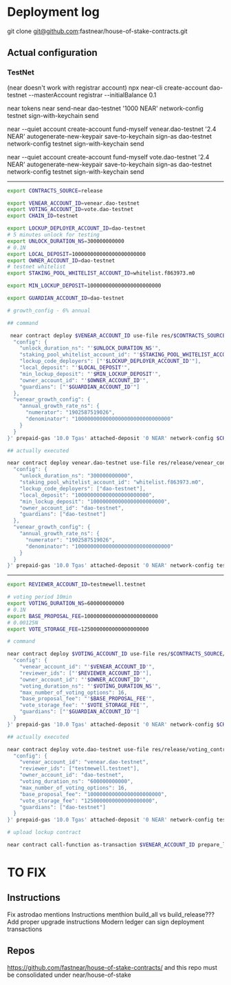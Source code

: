 
# Deployment log

git clone git@github.com:fastnear/house-of-stake-contracts.git


## Actual configuration

### TestNet

(near doesn't work with registrar account)
 npx near-cli create-account dao-testnet --masterAccount registrar --initialBalance 0.1

near tokens near send-near dao-testnet '1000 NEAR' network-config testnet sign-with-keychain send

 near --quiet account create-account fund-myself venear.dao-testnet '2.4 NEAR' autogenerate-new-keypair save-to-keychain sign-as dao-testnet network-config testnet sign-with-keychain send

 near --quiet account create-account fund-myself vote.dao-testnet '2.4 NEAR' autogenerate-new-keypair save-to-keychain sign-as dao-testnet network-config testnet sign-with-keychain send

---

```bash
export CONTRACTS_SOURCE=release

export VENEAR_ACCOUNT_ID=venear.dao-testnet
export VOTING_ACCOUNT_ID=vote.dao-testnet
export CHAIN_ID=testnet

export LOCKUP_DEPLOYER_ACCOUNT_ID=dao-testnet
# 5 minutes unlock for testing
export UNLOCK_DURATION_NS=300000000000
# 0.1N
export LOCAL_DEPOSIT=100000000000000000000000
export OWNER_ACCOUNT_ID=dao-testnet
# testnet whitelist
export STAKING_POOL_WHITELIST_ACCOUNT_ID=whitelist.f863973.m0

export MIN_LOCKUP_DEPOSIT=100000000000000000000000

export GUARDIAN_ACCOUNT_ID=dao-testnet

# growth_config - 6% annual

## command

 near contract deploy $VENEAR_ACCOUNT_ID use-file res/$CONTRACTS_SOURCE/venear_contract.wasm with-init-call new json-args '{
  "config": {
    "unlock_duration_ns": "'$UNLOCK_DURATION_NS'",
    "staking_pool_whitelist_account_id": "'$STAKING_POOL_WHITELIST_ACCOUNT_ID'",
    "lockup_code_deployers": ["'$LOCKUP_DEPLOYER_ACCOUNT_ID'"],
    "local_deposit": "'$LOCAL_DEPOSIT'",
    "min_lockup_deposit": "'$MIN_LOCKUP_DEPOSIT'",
    "owner_account_id": "'$OWNER_ACCOUNT_ID'",
    "guardians": ["'$GUARDIAN_ACCOUNT_ID'"]
  },
  "venear_growth_config": {
    "annual_growth_rate_ns": {
      "numerator": "1902587519026",
      "denominator": "1000000000000000000000000000000"
    }
  }
}' prepaid-gas '10.0 Tgas' attached-deposit '0 NEAR' network-config $CHAIN_ID sign-with-keychain send

## actually executed

near contract deploy venear.dao-testnet use-file res/release/venear_contract.wasm with-init-call new json-args '{
  "config": {
    "unlock_duration_ns": "300000000000",
    "staking_pool_whitelist_account_id": "whitelist.f863973.m0",
    "lockup_code_deployers": ["dao-testnet"],
    "local_deposit": "100000000000000000000000",
    "min_lockup_deposit": "100000000000000000000000",
    "owner_account_id": "dao-testnet",
    "guardians": ["dao-testnet"]
  },
  "venear_growth_config": {
    "annual_growth_rate_ns": {
      "numerator": "1902587519026",
      "denominator": "1000000000000000000000000000000"
    }
  }
}' prepaid-gas '10.0 Tgas' attached-deposit '0 NEAR' network-config testnet sign-with-keychain send
```
---

```bash
export REVIEWER_ACCOUNT_ID=testmewell.testnet

# voting period 10min
export VOTING_DURATION_NS=600000000000
# 0.1N
export BASE_PROPOSAL_FEE=100000000000000000000000
# 0.00125N
export VOTE_STORAGE_FEE=1250000000000000000000

# command

near contract deploy $VOTING_ACCOUNT_ID use-file res/$CONTRACTS_SOURCE/voting_contract.wasm with-init-call new json-args '{
  "config": {
    "venear_account_id": "'$VENEAR_ACCOUNT_ID'",
    "reviewer_ids": ["'$REVIEWER_ACCOUNT_ID'"],
    "owner_account_id": "'$OWNER_ACCOUNT_ID'",
    "voting_duration_ns": "'$VOTING_DURATION_NS'",
    "max_number_of_voting_options": 16,
    "base_proposal_fee": "'$BASE_PROPOSAL_FEE'",
    "vote_storage_fee": "'$VOTE_STORAGE_FEE'",
    "guardians": ["'$GUARDIAN_ACCOUNT_ID'"]
  }
}' prepaid-gas '10.0 Tgas' attached-deposit '0 NEAR' network-config $CHAIN_ID sign-with-keychain

## actually executed

near contract deploy vote.dao-testnet use-file res/release/voting_contract.wasm with-init-call new json-args '{
  "config": {
    "venear_account_id": "venear.dao-testnet",
    "reviewer_ids": ["testmewell.testnet"],
    "owner_account_id": "dao-testnet",
    "voting_duration_ns": "600000000000",
    "max_number_of_voting_options": 16,
    "base_proposal_fee": "100000000000000000000000",
    "vote_storage_fee": "1250000000000000000000",
    "guardians": ["dao-testnet"]
  }
}' prepaid-gas '10.0 Tgas' attached-deposit '0 NEAR' network-config testnet sign-with-keychain send

# upload lockup contract

near contract call-function as-transaction $VENEAR_ACCOUNT_ID prepare_lockup_code file-args res/$CONTRACTS_SOURCE/lockup_contract.wasm prepaid-gas '100.0 Tgas' attached-deposit '1.98 NEAR' sign-as $LOCKUP_DEPLOYER_ACCOUNT_ID network-config $CHAIN_ID sign-with-keychain send


```


# TO FIX

## Instructions

Fix astrodao mentions
Instructions menthion build_all vs build_release???
Add proper upgrade instructions
Modern ledger can sign deployment transactions

## Repos

https://github.com/fastnear/house-of-stake-contracts/ and this repo must be consolidated under near/house-of-stake

